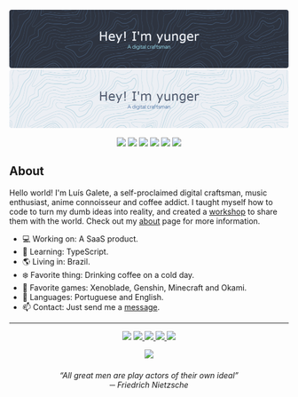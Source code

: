 <p align="center">
  <img src="./assets/header-dark.png#gh-dark-mode-only" />
  <img src="./assets/header-light.png#gh-light-mode-only" />
</p>

<p align="center">
  <img src="https://img.shields.io/static/v1?label=&message=JavaScript&colorA=4c566a&colorB=5E81AC&logo=javascript&logoColor=ECEFF4&style=flat-square" />
  <img src="https://img.shields.io/static/v1?label=&message=Next.js&colorA=4c566a&colorB=5E81AC&logo=next.js&logoColor=ECEFF4&style=flat-square" />
  <img src="https://img.shields.io/static/v1?label=&message=Vercel&colorA=4c566a&colorB=5E81AC&logo=vercel&logoColor=ECEFF4&style=flat-square" />
  <img src="https://img.shields.io/static/v1?label=&message=MUI&colorA=4c566a&colorB=5E81AC&logo=mui&logoColor=ECEFF4&style=flat-square" />
  <img src="https://img.shields.io/static/v1?label=&message=VS%20Code&colorA=4c566a&colorB=5E81AC&logo=visualstudiocode&logoColor=ECEFF4&style=flat-square" />
  <img src="https://img.shields.io/static/v1?label=&message=Notion&colorA=4c566a&colorB=5E81AC&logo=notion&logoColor=ECEFF4&style=flat-square" />
</p>

## About
Hello world! I'm Luís Galete, a self-proclaimed digital craftsman, music enthusiast, anime connoisseur and coffee addict. I taught myself how to code to turn my dumb ideas into reality, and created a [workshop](https://yunger.dev/) to share them with the world. Check out my [about](https://yunger.dev/about) page for more information.

- ‍💻 Working on: A SaaS product.
- 🧠 Learning: TypeScript.
- 🌎 Living in: Brazil.
- ❄️ Favorite thing: Drinking coffee on a cold day.
- 👾 Favorite games: Xenoblade, Genshin, Minecraft and Okami.
- 💬 Languages: Portuguese and English.
- 📫 Contact: Just send me a [message](https://yunger.dev/contact).

---

<p align="center">
  <img src="https://img.shields.io/static/v1?label=&message=yunger%233461&colorA=4c566a&colorB=5E81AC&logo=discord&logoColor=ECEFF4&style=flat-square" />
  <a href="https://steamcommunity.com/id/yunger/">
    <img src="https://img.shields.io/static/v1?label=&message=yunger&colorA=4c566a&colorB=5E81AC&logo=steam&logoColor=ECEFF4&style=flat-square" />
  </a>
  <a href="https://www.reddit.com/user/yunger_">
    <img src="https://img.shields.io/static/v1?label=&message=yunger_&colorA=4c566a&colorB=5E81AC&logo=reddit&logoColor=ECEFF4&style=flat-square" />
  </a>
  <a href="https://myanimelist.net/profile/yunger">
    <img src="https://img.shields.io/static/v1?label=&message=yunger&colorA=4c566a&colorB=5E81AC&logo=myanimelist&logoColor=ECEFF4&style=flat-square" />
  </a>
  <img src="https://img.shields.io/static/v1?label=&message=Never&colorA=4c566a&colorB=BF616A&logo=twitter&logoColor=ECEFF4&style=flat-square" />
</p>
<p align="center">
  <a href="https://yunger.dev/support">
    <img src="https://img.shields.io/static/v1?label=&message=Support%20my%20caffeine%20addiction&colorA=4c566a&colorB=5E81AC&logo=kofi&logoColor=ECEFF4&style=flat-square" />
  </a>
</p>

<h6 align="center"><i>“All great men are play actors of their own ideal”</i> <br/> ─ Friedrich Nietzsche</h6>
